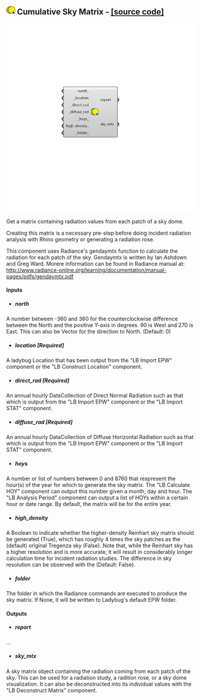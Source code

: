 ## ![](../../images/icons/Cumulative_Sky_Matrix.png) Cumulative Sky Matrix - [[source code]](https://github.com/ladybug-tools/ladybug-grasshopper/blob/master/ladybug_grasshopper/src//LB%20Cumulative%20Sky%20Matrix.py)

![](../../images/components/Cumulative_Sky_Matrix.png)

Get a matrix containing radiation values from each patch of a sky dome.
 

Creating this matrix is a necessary pre-step before doing incident radiation
 analysis with Rhino geometry or generating a radiation rose.
 

This component uses Radiance's gendaymtx function to calculate the radiation
 for each patch of the sky. Gendaymtx is written by Ian Ashdown and Greg Ward.
 Morere information can be found in Radiance manual at:
 http://www.radiance-online.org/learning/documentation/manual-pages/pdfs/gendaymtx.pdf
 



#### Inputs
* ##### north 
A number between -360 and 360 for the counterclockwise difference between the North and the positive Y-axis in degrees. 90 is West and 270 is East. This can also be Vector for the direction to North. (Default: 0) 
* ##### location [Required]
A ladybug Location that has been output from the "LB Import EPW" component or the "LB Construct Location" component. 
* ##### direct_rad [Required]
An annual hourly DataCollection of Direct Normal Radiation such as that which is output from the "LB Import EPW" component or the "LB Import STAT" component. 
* ##### diffuse_rad [Required]
An annual hourly DataCollection of Diffuse Horizontal Radiation such as that which is output from the "LB Import EPW" component or the "LB Import STAT" component. 
* ##### hoys 
A number or list of numbers between 0 and 8760 that respresent the hour(s) of the year for which to generate the sky matrix. The "LB Calculate HOY" component can output this number given a month, day and hour. The "LB Analysis Period" component can output a list of HOYs within a certain hour or date range. By default, the matrix will be for the entire year. 
* ##### high_density 
A Boolean to indicate whether the higher-density Reinhart sky matrix should be generated (True), which has roughly 4 times the sky patches as the (default) original Tregenza sky (False). Note that, while the Reinhart sky has a higher resolution and is more accurate, it will result in considerably longer calculation time for incident radiation studies. The difference in sky resolution can be observed with the (Default: False). 
* ##### folder 
The folder in which the Radiance commands are executed to produce the sky matrix. If None, it will be written to Ladybug's default EPW folder. 

#### Outputs
* ##### report
...
* ##### sky_mtx
A sky matrix object containing the radiation coming from each patch of the sky. This can be used for a radiation study, a radition rose, or a sky dome visualization. It can also be deconstructed into its individual values with the "LB Deconstruct Matrix" component.